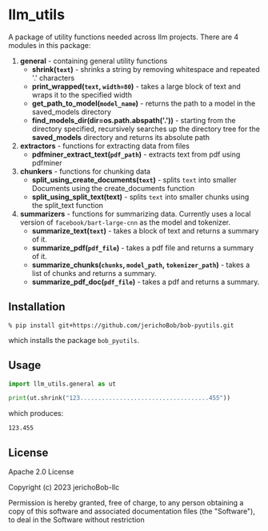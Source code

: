 # llm_utils

A package of utility functions needed across llm projects. There are 4 modules in this package:

1. **general** - containing general utility functions
   * **shrink(```text```)** - shrinks a string by removing whitespace and repeated '.' characters
   * **print_wrapped(```text```, ```width=80```)** - takes a large block of text and wraps it to the specified width
   * **get_path_to_model(```model_name```)** - returns the path to a model in the saved_models directory
   * **find_models_dir(dir=os.path.abspath('.'))** - starting from the directory specified, recursively searches up the directory tree for the **saved_models** directory and returns its absolute path
2. **extractors** - functions for extracting data from files
   * **pdfminer_extract_text(```pdf_path```)** - extracts text from pdf using pdfminer
3. **chunkers** - functions for chunking data
   * **split_using_create_documents(```text```)** - splits ```text``` into smaller Documents using the create_documents function
   * **split_using_split_text(text)** - splits ```text``` into smaller chunks using the split_text function
4. **summarizers** - functions for summarizing data. Currently uses a local version of ```facebook/bart-large-cnn``` as the model and tokenizer.
   * **summarize_text(```text```)** - takes a block of text and returns a summary of it.
   * **summarize_pdf(```pdf_file```)** - takes a pdf file and returns a summary of it.
   * **summarize_chunks(```chunks```, ```model_path```, ```tokenizer_path```)** - takes a list of chunks and returns a summary.
   * **summarize_pdf_doc(```pdf_file```)** - takes a pdf and returns a summary.

## Installation

```shell
% pip install git+https://github.com/jerichoBob/bob-pyutils.git
```

which installs the package ```bob_pyutils```.

## Usage

```python
import llm_utils.general as ut

print(ut.shrink("123....................................455"))
```
which produces:

```
123.455
```

## License

Apache 2.0 License

Copyright (c) 2023 jerichoBob-llc

Permission is hereby granted, free of charge, to any person obtaining a copy of this software and associated documentation files (the "Software"), to deal in the Software without restriction

